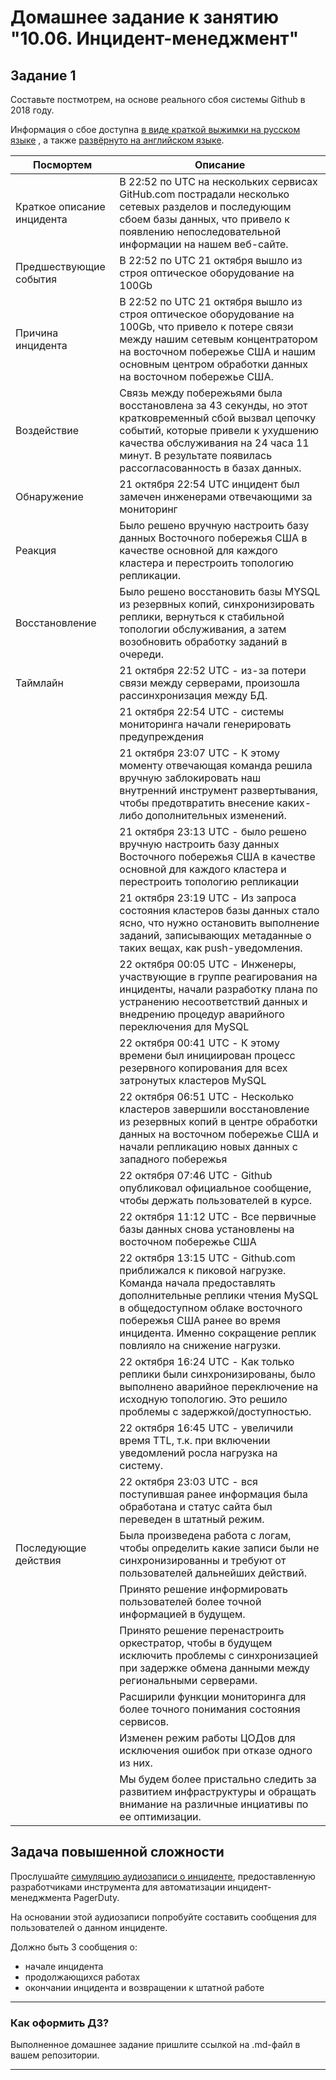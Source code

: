 # Домашнее задание к занятию "10.06. Инцидент-менеджмент"

## Задание 1

Составьте постмотрем, на основе реального сбоя системы Github в 2018 году.

Информация о сбое доступна [в виде краткой выжимки на русском языке](https://habr.com/ru/post/427301/) , а
также [развёрнуто на английском языке](https://github.blog/2018-10-30-oct21-post-incident-analysis/).

| Посмортем  | Описание |
| ------------- | ------------- |
| Краткое описание инцидента | В 22:52 по UTC на нескольких сервисах GitHub.com пострадали несколько сетевых разделов и последующим сбоем базы данных, что привело к появлению непоследовательной информации на нашем веб-сайте.  |
| Предшествующие события  | В 22:52 по UTC 21 октября вышло из строя оптическое оборудование на 100Gb |
| Причина инцидента | В 22:52 по UTC 21 октября вышло из строя оптическое оборудование на 100Gb, что привело к потере связи между нашим сетевым концентратором на восточном побережье США и нашим основным центром обработки данных на восточном побережье США. |
| Воздействие | Связь между побережьями была восстановлена за 43 секунды, но этот кратковременный сбой вызвал цепочку событий, которые привели к ухудшению качества обслуживания на 24 часа 11 минут. В результате появилась рассогласованность в базах данных. |
| Обнаружение  | 21 октября 22:54 UTC инцидент был замечен инженерами отвечающими за мониторинг |
| Реакция  | Было решено вручную настроить базу данных Восточного побережья США в качестве основной для каждого кластера и перестроить топологию репликации. |
| Восстановление  | Было решено восстановить базы MYSQL из резервных копий, синхронизировать реплики, вернуться к стабильной топологии обслуживания, а затем возобновить обработку заданий в очереди. |
| Таймлайн  | 21 октября 22:52 UTC - из-за потери связи между серверами, произошла рассинхронизация между БД. |
|   | 21 октября 22:54 UTC - системы мониторинга начали генерировать предупреждения |
|   | 21 октября 23:07 UTC - К этому моменту отвечающая команда решила вручную заблокировать наш внутренний инструмент развертывания, чтобы предотвратить внесение каких-либо дополнительных изменений. |
|   | 21 октября 23:13 UTC - было решено вручную настроить базу данных Восточного побережья США в качестве основной для каждого кластера и перестроить топологию репликации |
|   | 21 октября 23:19 UTC - Из запроса состояния кластеров базы данных стало ясно, что нужно остановить выполнение заданий, записывающих метаданные о таких вещах, как push-уведомления. |
|   | 22 октября 00:05 UTC - Инженеры, участвующие в группе реагирования на инциденты, начали разработку плана по устранению несоответствий данных и внедрению процедур аварийного переключения для MySQL |
|   | 22 октября 00:41 UTC - К этому времени был инициирован процесс резервного копирования для всех затронутых кластеров MySQL |
|   | 22 октября 06:51 UTC - Несколько кластеров завершили восстановление из резервных копий в центре обработки данных на восточном побережье США и начали репликацию новых данных с западного побережья |
|   | 22 октября 07:46 UTC - Github опубликовал официальное сообщение, чтобы держать пользователей в курсе. |
|   | 22 октября 11:12 UTC - Все первичные базы данных снова установлены на восточном побережье США |
|   | 22 октября 13:15 UTC - Github.com приближался к пиковой нагрузке. Команда начала предоставлять дополнительные реплики чтения MySQL в общедоступном облаке восточного побережья США ранее во время инцидента. Именно сокращение реплик повлияло на снижение нагрузки. |
|   | 22 октября 16:24 UTC - Как только реплики были синхронизированы, было выполнено аварийное переключение на исходную топологию. Это решило проблемы с задержкой/доступностью. |
|   | 22 октября 16:45 UTC - увеличили время TTL, т.к. при включении уведомлений росла нагрузка на систему. |
|   | 22 октября 23:03 UTC - вся поступившая ранее информация была обработана и статус сайта был переведен в штатный режим.  |
| Последующие действия  | Была произведена работа с логам, чтобы определить какие записи были не синхронизированны и требуют от пользователей дальнейших действий. |
|   | Принято решение информировать пользователей более точной информацией в будущем. |
|   | Принято решение перенастроить оркестратор, чтобы в будущем исключить проблемы с синхронизацией при задержке обмена данными между региональными серверами. |
|   | Расширили функции мониторинга для более точного понимания состояния сервисов. |
|   | Изменен режим работы ЦОДов для исключения ошибок при отказе одного из них.  |
|   | Мы будем более пристально следить за развитием инфраструктуры и обращать внимание на различные инциативы по ее оптимизации. |



## Задача повышенной сложности

Прослушайте [симуляцию аудиозаписи о инциденте](https://youtu.be/vw6I5DYWkNA?t=1), предоставленную 
разработчиками инструмента для автоматизации инцидент-менеджмента PagerDuty.

На основании этой аудиозаписи попробуйте составить сообщения для пользователей о данном инциденте.

Должно быть 3 сообщения о:
- начале инцидента
- продолжающихся работах
- окончании инцидента и возвращении к штатной работе

---

### Как оформить ДЗ?

Выполненное домашнее задание пришлите ссылкой на .md-файл в вашем репозитории.

---
